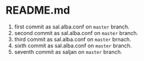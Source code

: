 # README.md

1. first commit as sal.alba.conf on `master` branch.
2. second commit as sal.alba.conf on `master` branch.
3. third commit as sal.alba.conf on `master` brnach.
5. sixth commit as sal.alba.conf on `master` branch.
6. seventh commit as saljan on `master` branch.
